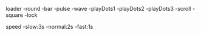 loader
-round
-bar
-pulse
-wave
-playDots1
-playDots2
-playDots3
-scroll
-square
-lock

speed
-slow:3s
-normal:2s
-fast:1s